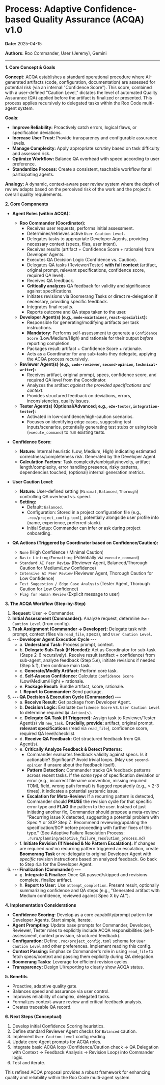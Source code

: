 # Process: Adaptive Confidence-based Quality Assurance (ACQA) v1.0

**Date:** 2025-04-15

**Authors:** Roo Commander, User (Jeremy), Gemini

---

**1. Core Concept & Goals**

**Concept:** ACQA establishes a standard operational procedure where AI-generated artifacts (code, configuration, documentation) are assessed for potential risk (via an internal "Confidence Score"). This score, combined with a user-defined "Caution Level," dictates the level of automated Quality Assurance (QA) applied before the artifact is finalized or presented. This process applies recursively to delegated tasks within the Roo Code multi-agent system.

**Goals:**
*   **Improve Reliability:** Proactively catch errors, logical flaws, or specification deviations.
*   **Increase User Trust:** Provide transparency and configurable assurance levels.
*   **Manage Complexity:** Apply appropriate scrutiny based on task difficulty and assessed risk.
*   **Optimize Workflow:** Balance QA overhead with speed according to user preference.
*   **Standardize Process:** Create a consistent, teachable workflow for all participating agents.

**Analogy:** A dynamic, context-aware peer review system where the depth of review adapts based on the perceived risk of the work and the project's overall quality requirements.

**2. Core Components**

*   **Agent Roles (within ACQA):**
    *   **Roo Commander (Coordinator):**
        *   Receives user requests, performs initial assessment.
        *   Determines/retrieves active `User Caution Level`.
        *   Delegates tasks to appropriate Developer Agents, providing necessary context (specs, files, user intent).
        *   Receives results (artifact + Confidence Score + rationale) from Developer Agents.
        *   Executes QA Decision Logic (Confidence vs. Caution).
        *   Delegates QA tasks (Reviewer/Tester) **with full context** (artifact, original prompt, relevant specifications, confidence score, required QA level).
        *   Receives QA feedback.
        *   **Critically analyzes** QA feedback for validity and significance against specifications.
        *   Initiates revisions via Boomerang Tasks or direct re-delegation if necessary, providing specific feedback.
        *   Integrates final results.
        *   Reports outcome and QA steps taken to the user.
    *   **Developer Agent(s) (e.g., `mode-maintainer`, `react-specialist`):**
        *   Responsible for generating/modifying artifacts per task instructions.
        *   **Mandatory:** Performs self-assessment to generate a `Confidence Score` (Low/Medium/High) and rationale for their output *before* reporting completion.
        *   Packages result: artifact + Confidence Score + rationale.
        *   Acts as a Coordinator for any sub-tasks they delegate, applying the ACQA process recursively.
    *   **Reviewer Agent(s) (e.g., `code-reviewer`, `second-opinion`, `technical-writer`):**
        *   Receives artifact, original prompt, specs, confidence score, and required QA level from the Coordinator.
        *   Analyzes the artifact *against the provided specifications and context*.
        *   Provides structured feedback on deviations, errors, inconsistencies, quality issues.
    *   **Tester Agent(s) (Optional/Advanced; e.g., `e2e-tester`, `integration-tester`):**
        *   Activated in low-confidence/high-caution scenarios.
        *   Focuses on identifying edge cases, suggesting test inputs/scenarios, potentially generating test stubs or using tools (`execute_command`) to run existing tests.

*   **Confidence Score:**
    *   **Nature:** Internal heuristic (Low, Medium, High) indicating estimated correctness/completeness risk. Generated by the Developer Agent.
    *   **Calculation Factors:** Task complexity/ambiguity/novelty, artifact length/complexity, error handling presence, risky patterns, dependencies touched, (optional) internal generation metrics.

*   **User Caution Level:**
    *   **Nature:** User-defined setting (`Minimal`, `Balanced`, `Thorough`) controlling QA overhead vs. speed.
    *   **Setting:**
        *   Default: `Balanced`.
        *   Configuration: Stored in a project configuration file (e.g., `.roo/project_config.toml`), potentially alongside user profile info (name, experience, preferred stack).
        *   Initial Setup: Commander can infer or ask during project onboarding.

*   **QA Actions (Triggered by Coordinator based on Confidence/Caution):**
    *   `None` (High Confidence / Minimal Caution)
    *   `Basic Linting/Formatting` (Potentially via `execute_command`)
    *   `Standard AI Peer Review` (Reviewer Agent, Balanced/Thorough Caution for Medium/Low Confidence)
    *   `Intensive AI Peer Review` (Reviewer Agent, Thorough Caution for Low Confidence)
    *   `Test Suggestion / Edge Case Analysis` (Tester Agent, Thorough Caution for Low Confidence)
    *   `Flag for Human Review` (Explicit message to user)

**3. The ACQA Workflow (Step-by-Step)**

1.  **Request:** User -> Commander.
2.  **Initial Assessment (Commander):** Analyze request, determine `User Caution Level` (from config).
3.  **Task Assignment (Commander -> Developer):** Delegate task with prompt, context (files via `read_file`, specs), and `User Caution Level`.
4.  **--- Developer Agent Execution Cycle ---**
    *   a. **Understand Task:** Process prompt, context.
    *   b. **Delegate Sub-Task (If Needed):** Act as Coordinator for sub-task (Steps 2-6 recursively). Receive result (artifact + confidence) from sub-agent, analyze feedback (Step 5.e), initiate revisions if needed (Step 5.f), then continue main task.
    *   c. **Generate/Modify Artifact:** Perform core task.
    *   d. **Self-Assess Confidence:** Calculate `Confidence Score` (Low/Medium/High) + rationale.
    *   e. **Package Result:** Bundle artifact, score, rationale.
    *   f. **Report to Commander:** Send package.
5.  **--- QA Decision & Execution Cycle (Commander) ---**
    *   a. **Receive Result:** Get package from Developer Agent.
    *   b. **Decision Logic:** Evaluate `Confidence Score` vs. `User Caution Level` to determine required `QA Action(s)`.
    *   c. **Delegate QA Task (If Triggered):** Assign task to Reviewer/Tester Agent(s) via `new_task`. **Crucially, provide:** artifact, original prompt, **relevant specifications** (read via `read_file`), confidence score, required QA level/checklist.
    *   d. **Receive QA Feedback:** Get structured feedback from QA Agent(s).
    *   e. **Critically Analyze Feedback & Detect Patterns:**
        *   Commander evaluates feedback validity against specs. Is it actionable? Significant? Avoid trivial loops. (May use `second-opinion` if unsure about the feedback itself).
        *   **Pattern Detection:** Commander tracks QA feedback patterns across recent tasks. If the *same type* of specification deviation or error (e.g., incorrect filename convention, missing required TOML field, wrong path format) is flagged repeatedly (e.g., > 2-3 times), it indicates a potential systemic issue.
        *   **Escalation for Meta-Review:** If a recurring pattern is detected, Commander should **PAUSE** the revision cycle for that specific error type and **FLAG** the pattern to the user. Instead of just initiating another fix, Commander should propose a meta-review: "Recurring issue X detected, suggesting a potential problem with Spec Y or SOP Step Z. Recommend reviewing/updating the specification/SOP before proceeding with further fixes of this type." (See Adaptive Failure Resolution Process: `.ruru/planning/adaptive_failure_resolution_process.md`)
    *   f. **Initiate Revision (If Needed & No Pattern Escalation):** If changes are required *and* no recurring pattern triggered an escalation, create **Boomerang Task** or re-delegate to original Developer Agent with *specific* revision instructions based on analyzed feedback. Go back to Step 4.a for the Developer Agent.
6.  **--- Finalization (Commander) ---**
    *   g. **Integrate & Finalize:** Once QA passed/skipped and revisions complete, finalize artifact.
    *   h. **Report to User:** Use `attempt_completion`. Present result, optionally summarizing confidence and QA steps (e.g., "Generated artifact with Medium confidence, reviewed against Spec X by AI.").

**4. Implementation Considerations**

*   **Confidence Scoring:** Develop as a core capability/prompt pattern for Developer Agents. Start simple, iterate.
*   **Agent Prompting:** Update base prompts for Commander, Developer, Reviewer, Tester roles to explicitly include ACQA responsibilities (self-assessment, context provision, structured feedback).
*   **Configuration:** Define `.roo/project_config.toml` schema for `User Caution Level` and other preferences. Implement reading this config.
*   **Context Passing:** Emphasize Commander's role in using `read_file` to fetch specs/context and passing them explicitly during QA delegation.
*   **Boomerang Tasks:** Leverage for efficient revision cycles.
*   **Transparency:** Design UI/reporting to clearly show ACQA status.

**5. Benefits**

*   Proactive, adaptive quality gate.
*   Balances speed and assurance via user control.
*   Improves reliability of complex, delegated tasks.
*   Formalizes context-aware review and critical feedback analysis.
*   Creates traceable QA record.

**6. Next Steps (Conceptual)**

1.  Develop initial Confidence Scoring heuristics.
2.  Define standard Reviewer Agent checks for `Balanced` caution.
3.  Implement `User Caution Level` config reading.
4.  Update core Agent prompts for ACQA roles.
5.  Integrate basic ACQA loop (Confidence/Caution check -> QA Delegation with Context -> Feedback Analysis -> Revision Loop) into Commander logic.
6.  Test and iterate.

This refined ACQA proposal provides a robust framework for enhancing quality and reliability within the Roo Code multi-agent system.